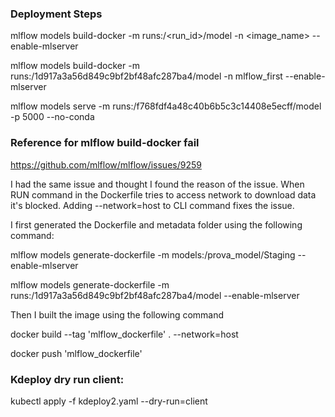 ### Deployment Steps

mlflow models build-docker -m runs:/<run_id>/model -n <image_name> --enable-mlserver

mlflow models build-docker -m runs:/1d917a3a56d849c9bf2bf48afc287ba4/model -n mlflow_first --enable-mlserver

mlflow models serve -m runs:/f768fdf4a48c40b6b5c3c14408e5ecff/model -p 5000 --no-conda


### Reference for mlflow build-docker fail

https://github.com/mlflow/mlflow/issues/9259

I had the same issue and thought I found the reason of the issue. When RUN command in the Dockerfile tries to access network to download data it's blocked. Adding --network=host to CLI command fixes the issue.

I first generated the Dockerfile and metadata folder using the following command:

mlflow models generate-dockerfile -m models:/prova_model/Staging --enable-mlserver

mlflow models generate-dockerfile -m runs:/1d917a3a56d849c9bf2bf48afc287ba4/model --enable-mlserver

Then I built the image using the following command

docker build --tag 'mlflow_dockerfile' . --network=host


docker push 'mlflow_dockerfile'


### Kdeploy dry run client: 

kubectl apply -f kdeploy2.yaml --dry-run=client





